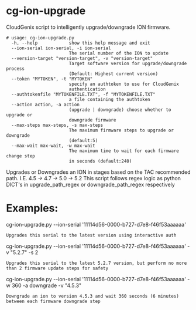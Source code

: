 # cg-ion-upgrade
CloudGenix script to intelligently upgrade/downgrade ION firmware.


```
# usage: cg-ion-upgrade.py 
  -h, --help            show this help message and exit
  --ion-serial ion-serial, -i ion-serial
                        The serial number of the ION to update
  --version-target "version-target", -v "version-target"
                        Target software version for upgrade/downgrade process
                        (Default: Highest current version)
  --token "MYTOKEN", -t "MYTOKEN"
                        specify an authtoken to use for CloudGenix
                        authentication
  --authtokenfile "MYTOKENFILE.TXT", -f "MYTOKENFILE.TXT"
                        a file containing the authtoken
  --action action, -a action
                        (upgrade | downgrade) choose whether to upgrade or
                        downgrade firmware
  --max-steps max-steps, -s max-steps
                        The maximum firmware steps to upgrade or downgrade
                        (default:5)
  --max-wait max-wait, -w max-wait
                        The maximum time to wait for each firmware change step
                        in seconds (default:240)
```
Upgrades or Downgrades an ION in stages based on the TAC recommended path. I.E. 4.5 -> 4.7 -> 5.0 -> 5.2
This script follows regex logic as python DICT's in upgrade_path_regex or downgrade_path_regex respectively

# Examples:

cg-ion-upgrade.py --ion-serial '11114d56-0000-b727-d7e8-f46f53aaaaaa'

    Upgrades this serial to the latest version using interactive auth

cg-ion-upgrade.py --ion-serial '11114d56-0000-b727-d7e8-f46f53aaaaaa' -v "5.2.7" -s 2

    Upgrades this serial to the latest 5.2.7 version, but perform no more than 2 firmware update steps for safety

cg-ion-upgrade.py --ion-serial '11114d56-0000-b727-d7e8-f46f53aaaaaa' -w 360 -a downgrade -v "4.5.3"

    Downgrade an ion to version 4.5.3 and wait 360 seconds (6 minutes) between each firmware downgrade step
